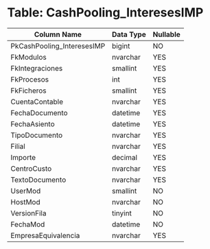 # Table: CashPooling_InteresesIMP

| Column Name | Data Type | Nullable |
|-------------|-----------|----------|
| PkCashPooling_InteresesIMP | bigint | NO |
| FkModulos | nvarchar | YES |
| FkIntegraciones | smallint | YES |
| FkProcesos | int | YES |
| FkFicheros | smallint | YES |
| CuentaContable | nvarchar | YES |
| FechaDocumento | datetime | YES |
| FechaAsiento | datetime | YES |
| TipoDocumento | nvarchar | YES |
| Filial | nvarchar | YES |
| Importe | decimal | YES |
| CentroCusto | nvarchar | YES |
| TextoDocumento | nvarchar | YES |
| UserMod | smallint | NO |
| HostMod | nvarchar | NO |
| VersionFila | tinyint | NO |
| FechaMod | datetime | NO |
| EmpresaEquivalencia | nvarchar | YES |

